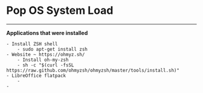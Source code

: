 # Pop OS System Load

---
**Applications that were installed**

    - Install ZSH shell
        - sudo apt-get install zsh
    - Website ~ https://ohmyz.sh/
        - Install oh-my-zsh
        - sh -c "$(curl -fsSL https://raw.github.com/ohmyzsh/ohmyzsh/master/tools/install.sh)"
    - LibreOffice flatpack
        -   
    - 
